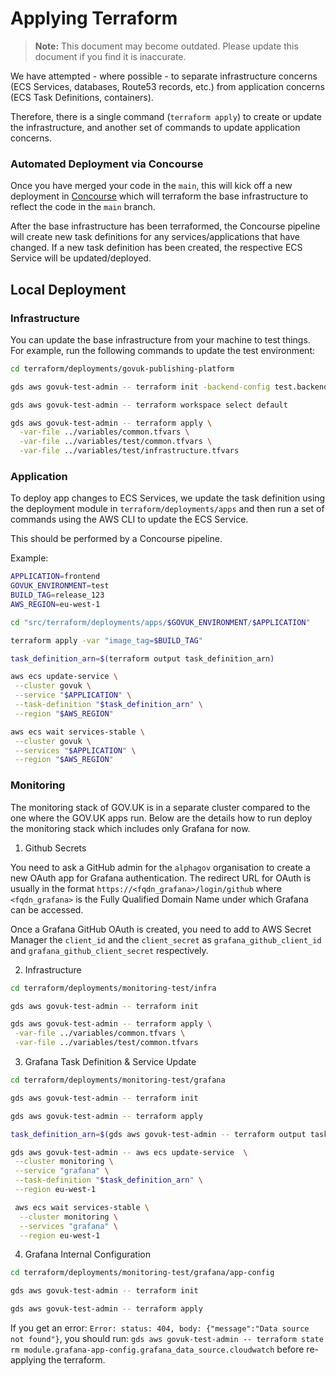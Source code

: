 # Applying Terraform

> **Note:** This document may become outdated. Please update this document
if you find it is inaccurate.

We have attempted - where possible - to separate infrastructure concerns
(ECS Services, databases, Route53 records, etc.) from application concerns
(ECS Task Definitions, containers).

Therefore, there is a single command (`terraform apply`) to create or update the
infrastructure, and another set of commands to update application concerns.

### Automated Deployment via Concourse

Once you have merged your code in the `main`, this will kick off a new deployment
in [Concourse](https://cd.gds-reliability.engineering/teams/govuk-tools/pipelines/deploy-apps-test)
which will terraform the base infrastructure to reflect the code in the `main` branch.

After the base infrastructure has been terraformed, the Concourse pipeline will create new task definitions
for any services/applications that have changed. If a new task definition has been created, the respective
ECS Service will be updated/deployed.

## Local Deployment

### Infrastructure

You can update the base infrastructure from your machine to test things.
For example, run the following commands to update the test environment:

```sh
cd terraform/deployments/govuk-publishing-platform

gds aws govuk-test-admin -- terraform init -backend-config test.backend

gds aws govuk-test-admin -- terraform workspace select default

gds aws govuk-test-admin -- terraform apply \
  -var-file ../variables/common.tfvars \
  -var-file ../variables/test/common.tfvars \
  -var-file ../variables/test/infrastructure.tfvars
```

### Application

To deploy app changes to ECS Services, we update the task definition using
the deployment module in `terraform/deployments/apps` and then run a
set of commands using the AWS CLI to update the ECS Service.

This should be performed by a Concourse pipeline.

Example:

```sh
APPLICATION=frontend
GOVUK_ENVIRONMENT=test
BUILD_TAG=release_123
AWS_REGION=eu-west-1

cd "src/terraform/deployments/apps/$GOVUK_ENVIRONMENT/$APPLICATION"

terraform apply -var "image_tag=$BUILD_TAG"

task_definition_arn=$(terraform output task_definition_arn)

aws ecs update-service \
 --cluster govuk \
 --service "$APPLICATION" \
 --task-definition "$task_definition_arn" \
 --region "$AWS_REGION"

aws ecs wait services-stable \
 --cluster govuk \
 --services "$APPLICATION" \
 --region "$AWS_REGION"
```

### Monitoring

The monitoring stack of GOV.UK is in a separate cluster compared to the one where
the GOV.UK apps run. Below are the details how to run deploy the monitoring stack
which includes only Grafana for now.

1. Github Secrets

You need to ask a GitHub admin for the `alphagov` organisation to create a new
OAuth app for Grafana authentication. The redirect URL for OAuth is usually in
the format `https://<fqdn_grafana>/login/github` where `<fqdn_grafana>` is the
Fully Qualified Domain Name under which Grafana can be accessed.

Once a Grafana GitHub OAuth is created, you need to add to AWS Secret Manager
the `client_id` and the `client_secret` as `grafana_github_client_id` and
`grafana_github_client_secret` respectively.

2. Infrastructure

```sh
cd terraform/deployments/monitoring-test/infra

gds aws govuk-test-admin -- terraform init

gds aws govuk-test-admin -- terraform apply \
 -var-file ../variables/common.tfvars \
 -var-file ../variables/test/common.tfvars
```

3. Grafana Task Definition & Service Update

```sh
cd terraform/deployments/monitoring-test/grafana

gds aws govuk-test-admin -- terraform init

gds aws govuk-test-admin -- terraform apply

task_definition_arn=$(gds aws govuk-test-admin -- terraform output task_definition_arn)

gds aws govuk-test-admin -- aws ecs update-service  \
 --cluster monitoring \
 --service "grafana" \
 --task-definition "$task_definition_arn" \
 --region eu-west-1

 aws ecs wait services-stable \
  --cluster monitoring \
  --services "grafana" \
  --region eu-west-1
```

4. Grafana Internal Configuration

```sh
cd terraform/deployments/monitoring-test/grafana/app-config

gds aws govuk-test-admin -- terraform init

gds aws govuk-test-admin -- terraform apply
```

If you get an error: `Error: status: 404, body: {"message":"Data source not found"}`,
you should run: `gds aws govuk-test-admin -- terraform state rm module.grafana-app-config.grafana_data_source.cloudwatch` before re-applying the terraform.
